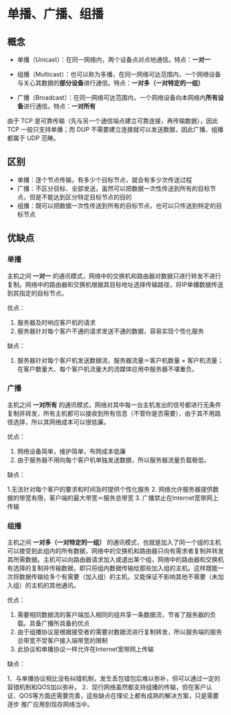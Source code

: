 # 单播、广播、组播

## 概念

- 单播（Unicast）：在同一网络内，两个设备点对点地通信。特点：**一对一**

- 组播（Multicast）：也可以称为多播，在同一网络可达范围内，一个网络设备与关心其数据的**部分设备**进行通信。特点：**一对多（一对特定的一组）**

- 广播（Broadcast）：在同一网络可达范围内，一个网络设备向本网络内**所有设备**进行通信。特点：**一对所有**

由于 TCP 是可靠传输（先与另一个通信端点建立可靠连接，再传输数据），因此 TCP 一般只支持单播；而 DUP 不需要建立连接就可以发送数据，因此广播、组播都属于 UDP 范畴。

## 区别

- 单播：逐个节点传输，有多少个目标节点，就会有多少次传送过程
- 广播：不区分目标、全部发送，虽然可以把数据一次性传送到所有的目标节点，但是不能达到区分特定目标节点的目的
- 组播：既可以把数据一次性传送到所有的目标节点，也可以只传送到特定的目标节点

## 优缺点

### 单播
 
主机之间 **一对一** 的通讯模式，网络中的交换机和路由器对数据只进行转发不进行复制。网络中的路由器和交换机根据其目标地址选择传输路径，将IP单播数据传送到其指定的目标节点。 

优点：
 
1. 服务器及时响应客户机的请求 
2. 服务器针对每个客户不通的请求发送不通的数据，容易实现个性化服务
 
缺点： 
 
1. 服务器针对每个客户机发送数据流，服务器流量＝客户机数量 × 客户机流量；在客户数量大、每个客户机流量大的流媒体应用中服务器不堪重负。 
 
### 广播
 
主机之间 **一对所有** 的通讯模式，网络对其中每一台主机发出的信号都进行无条件复制并转发，所有主机都可以接收到所有信息（不管你是否需要），由于其不用路径选择，所以其网络成本可以很低廉。

优点： 
 
1. 网络设备简单，维护简单，布网成本低廉 
2. 由于服务器不用向每个客户机单独发送数据，所以服务器流量负载极低。 
 
缺点： 
 
1.无法针对每个客户的要求和时间及时提供个性化服务
2. 网络允许服务器提供数据的带宽有限，客户端的最大带宽＝服务总带宽
3. 广播禁止在Internet宽带网上传输

### 组播
 
主机之间 **一对多（一对特定的一组）** 的通讯模式，也就是加入了同一个组的主机可以接受到此组内的所有数据，网络中的交换机和路由器只向有需求者复制并转发其所需数据。主机可以向路由器请求加入或退出某个组，网络中的路由器和交换机有选择的复制并传输数据，即只将组内数据传输给那些加入组的主机。这样既能一次将数据传输给多个有需要（加入组）的主机，又能保证不影响其他不需要（未加入组）的主机的其他通讯。 

优点： 
 
1. 需要相同数据流的客户端加入相同的组共享一条数据流，节省了服务器的负载。具备广播所具备的优点
2. 由于组播协议是根据接受者的需要对数据流进行复制转发，所以服务端的服务总带宽不受客户接入端带宽的限制
3. 此协议和单播协议一样允许在Internet宽带网上传输
 
缺点： 
 
1．与单播协议相比没有纠错机制，发生丢包错包后难以弥补，但可以通过一定的容错机制和QOS加以弥补。 
2．现行网络虽然都支持组播的传输，但在客户认证、QOS等方面还需要完善，这些缺点在理论上都有成熟的解决方案，只是需要逐步 推广应用到现存网络当中。
